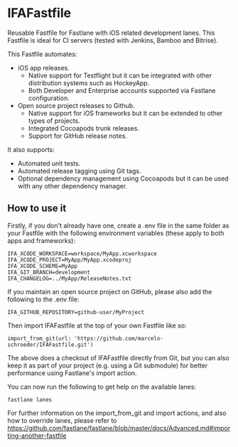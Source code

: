 # IFAFastfile
Reusable Fastfile for Fastlane with iOS related development lanes. This Fastfile is ideal for CI servers (tested with Jenkins, Bamboo and Bitrise).

This Fastfile automates:

* iOS app releases.
    * Native support for Testflight but it can be integrated with other distribution systems such as HockeyApp.
    * Both Developer and Enterprise accounts supported via Fastlane configuration.
* Open source project releases to Github.
    * Native support for iOS frameworks but it can be extended to other types of projects.
    * Integrated Cocoapods trunk releases.
    * Support for GitHub release notes.

It also supports:

* Automated unit tests.
* Automated release tagging using Git tags.
* Optional dependency management using Cocoapods but it can be used with any other dependency manager.

## How to use it
Firstly, if you don't already have one, create a .env file in the same folder as your Fastfile with the following environment variables (these apply to both apps and frameworks):

```
IFA_XCODE_WORKSPACE=workspace/MyApp.xcworkspace
IFA_XCODE_PROJECT=MyApp/MyApp.xcodeproj
IFA_XCODE_SCHEME=MyApp
IFA_GIT_BRANCH=development
IFA_CHANGELOG=../MyApp/ReleaseNotes.txt
```
If you maintain an open source project on GitHub, please also add the following to the .env file:

```
IFA_GITHUB_REPOSITORY=github-user/MyProject
```

Then import IFAFastfile at the top of your own Fastfile like so:

	import_from_git(url: 'https://github.com/marcelo-schroeder/IFAFastfile.git')

The above does a checkout of IFAFastfile directly from Git, but you can also keep it as part of your project (e.g. using a Git submodule) for better performance using Fastlane's import action.

You can now run the following to get help on the available lanes:

```
fastlane lanes
```

For further information on the import_from_git and import actions, and also how to override lanes, please refer to https://github.com/fastlane/fastlane/blob/master/docs/Advanced.md#importing-another-fastfile
